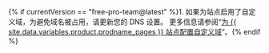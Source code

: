 {% if currentVersion == "free-pro-team@latest" %}1. 如果为站点启用了自定义域，为避免域名被占用，请更新您的 DNS 设置。 更多信息请参阅“[为 {{ site.data.variables.product.prodname_pages }} 站点配置自定义域](/articles/configuring-a-custom-domain-for-your-github-pages-site)”。{% endif %}

